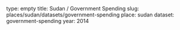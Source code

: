 type: empty
title: Sudan / Government Spending
slug: places/sudan/datasets/government-spending
place: sudan
dataset: government-spending
year: 2014
